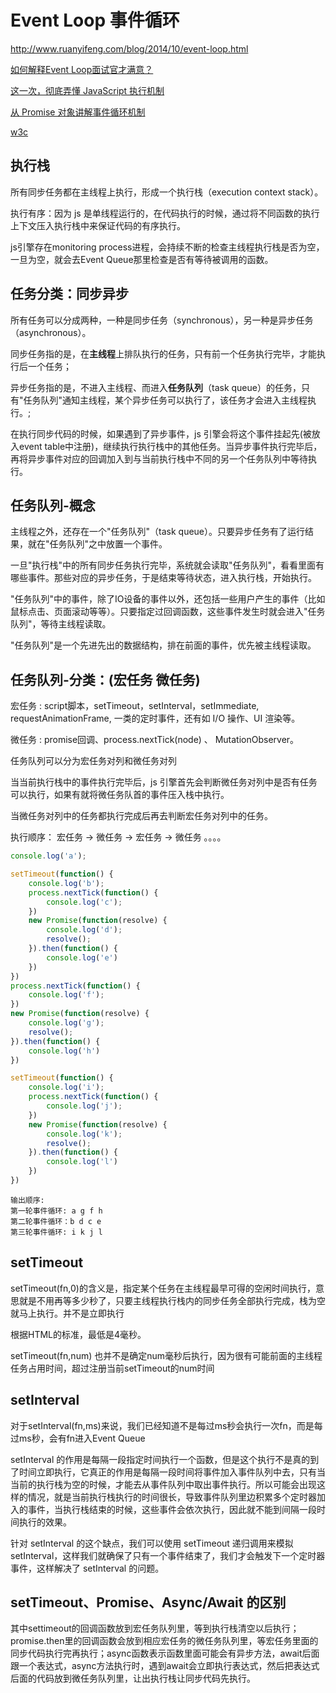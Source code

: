 # Event Loop 事件循环

<http://www.ruanyifeng.com/blog/2014/10/event-loop.html>

[如何解释Event Loop面试官才满意？](https://zhuanlan.zhihu.com/p/72507900)

[这一次，彻底弄懂 JavaScript 执行机制](https://juejin.im/post/6844903512845860872)

[从 Promise 对象讲解事件循环机制](https://mp.weixin.qq.com/s/nJsM05Yp50HDH1hqEen2eQ)

[w3c](https://html.spec.whatwg.org/multipage/webappapis.html#event-loop-processing-model)

## 执行栈

所有同步任务都在主线程上执行，形成一个执行栈（execution context stack）。

执行有序：因为 js 是单线程运行的，在代码执行的时候，通过将不同函数的执行上下文压入执行栈中来保证代码的有序执行。

js引擎存在monitoring process进程，会持续不断的检查主线程执行栈是否为空，一旦为空，就会去Event Queue那里检查是否有等待被调用的函数。

## 任务分类：同步异步

所有任务可以分成两种，一种是同步任务（synchronous），另一种是异步任务（asynchronous）。

同步任务指的是，在**主线程**上排队执行的任务，只有前一个任务执行完毕，才能执行后一个任务；

异步任务指的是，不进入主线程、而进入**任务队列**（task queue）的任务，只有"任务队列"通知主线程，某个异步任务可以执行了，该任务才会进入主线程执行。;  

在执行同步代码的时候，如果遇到了异步事件，js 引擎会将这个事件挂起先(被放入event table中注册)，继续执行执行栈中的其他任务。当异步事件执行完毕后，再将异步事件对应的回调加入到与当前执行栈中不同的另一个任务队列中等待执行。

## 任务队列-概念

主线程之外，还存在一个"任务队列"（task queue）。只要异步任务有了运行结果，就在"任务队列"之中放置一个事件。

一旦"执行栈"中的所有同步任务执行完毕，系统就会读取"任务队列"，看看里面有哪些事件。那些对应的异步任务，于是结束等待状态，进入执行栈，开始执行。

"任务队列"中的事件，除了IO设备的事件以外，还包括一些用户产生的事件（比如鼠标点击、页面滚动等等）。只要指定过回调函数，这些事件发生时就会进入"任务队列"，等待主线程读取。

"任务队列"是一个先进先出的数据结构，排在前面的事件，优先被主线程读取。

## 任务队列-分类：(宏任务 微任务)

宏任务 : script脚本，setTimeout，setInterval，setImmediate, requestAnimationFrame, 一类的定时事件，还有如 I/O 操作、UI 渲染等。

微任务 : promise回调、process.nextTick(node) 、 MutationObserver。

任务队列可以分为宏任务对列和微任务对列

当当前执行栈中的事件执行完毕后，js 引擎首先会判断微任务对列中是否有任务可以执行，如果有就将微任务队首的事件压入栈中执行。

当微任务对列中的任务都执行完成后再去判断宏任务对列中的任务。

执行顺序： 宏任务 -> 微任务 -> 宏任务 -> 微任务 。。。。

```js
console.log('a');

setTimeout(function() {
    console.log('b');
    process.nextTick(function() {
        console.log('c');
    })
    new Promise(function(resolve) {
        console.log('d');
        resolve();
    }).then(function() {
        console.log('e')
    })
})
process.nextTick(function() {
    console.log('f');
})
new Promise(function(resolve) {
    console.log('g');
    resolve();
}).then(function() {
    console.log('h')
})

setTimeout(function() {
    console.log('i');
    process.nextTick(function() {
        console.log('j');
    })
    new Promise(function(resolve) {
        console.log('k');
        resolve();
    }).then(function() {
        console.log('l')
    })
})

```

```
输出顺序:
第一轮事件循环: a g f h
第二轮事件循环：b d c e
第三轮事件循环: i k j l

```

## setTimeout

setTimeout(fn,0)的含义是，指定某个任务在主线程最早可得的空闲时间执行，意思就是不用再等多少秒了，只要主线程执行栈内的同步任务全部执行完成，栈为空就马上执行。并不是立即执行

根据HTML的标准，最低是4毫秒。

setTimeout(fn,num) 也并不是确定num毫秒后执行，因为很有可能前面的主线程任务占用时间，超过注册当前setTimeout的num时间

## setInterval

对于setInterval(fn,ms)来说，我们已经知道不是每过ms秒会执行一次fn，而是每过ms秒，会有fn进入Event Queue

setInterval 的作用是每隔一段指定时间执行一个函数，但是这个执行不是真的到了时间立即执行，它真正的作用是每隔一段时间将事件加入事件队列中去，只有当当前的执行栈为空的时候，才能去从事件队列中取出事件执行。所以可能会出现这样的情况，就是当前执行栈执行的时间很长，导致事件队列里边积累多个定时器加入的事件，当执行栈结束的时候，这些事件会依次执行，因此就不能到间隔一段时间执行的效果。

针对 setInterval 的这个缺点，我们可以使用 setTimeout 递归调用来模拟 setInterval，这样我们就确保了只有一个事件结束了，我们才会触发下一个定时器事件，这样解决了 setInterval 的问题。

## setTimeout、Promise、Async/Await 的区别

其中settimeout的回调函数放到宏任务队列里，等到执行栈清空以后执行；
promise.then里的回调函数会放到相应宏任务的微任务队列里，等宏任务里面的同步代码执行完再执行；async函数表示函数里面可能会有异步方法，await后面跟一个表达式，async方法执行时，遇到await会立即执行表达式，然后把表达式后面的代码放到微任务队列里，让出执行栈让同步代码先执行。
